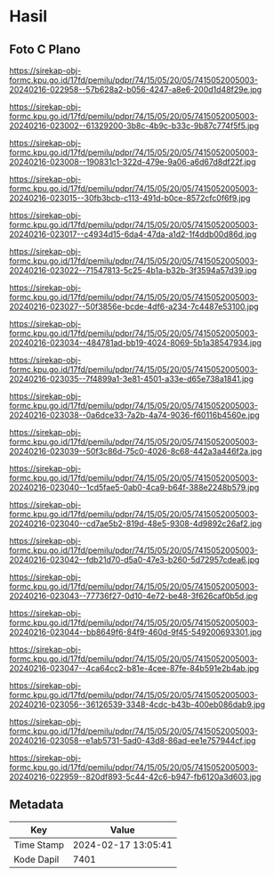 # Hasil

## Foto C Plano

https://sirekap-obj-formc.kpu.go.id/17fd/pemilu/pdpr/74/15/05/20/05/7415052005003-20240216-022958--57b628a2-b056-4247-a8e6-200d1d48f29e.jpg

https://sirekap-obj-formc.kpu.go.id/17fd/pemilu/pdpr/74/15/05/20/05/7415052005003-20240216-023002--61329200-3b8c-4b9c-b33c-9b87c774f5f5.jpg

https://sirekap-obj-formc.kpu.go.id/17fd/pemilu/pdpr/74/15/05/20/05/7415052005003-20240216-023008--190831c1-322d-479e-9a06-a6d67d8df22f.jpg

https://sirekap-obj-formc.kpu.go.id/17fd/pemilu/pdpr/74/15/05/20/05/7415052005003-20240216-023015--30fb3bcb-c113-491d-b0ce-8572cfc0f6f9.jpg

https://sirekap-obj-formc.kpu.go.id/17fd/pemilu/pdpr/74/15/05/20/05/7415052005003-20240216-023017--c4934d15-6da4-47da-a1d2-1f4ddb00d86d.jpg

https://sirekap-obj-formc.kpu.go.id/17fd/pemilu/pdpr/74/15/05/20/05/7415052005003-20240216-023022--71547813-5c25-4b1a-b32b-3f3594a57d39.jpg

https://sirekap-obj-formc.kpu.go.id/17fd/pemilu/pdpr/74/15/05/20/05/7415052005003-20240216-023027--50f3856e-bcde-4df6-a234-7c4487e53100.jpg

https://sirekap-obj-formc.kpu.go.id/17fd/pemilu/pdpr/74/15/05/20/05/7415052005003-20240216-023034--484781ad-bb19-4024-8069-5b1a38547934.jpg

https://sirekap-obj-formc.kpu.go.id/17fd/pemilu/pdpr/74/15/05/20/05/7415052005003-20240216-023035--7f4899a1-3e81-4501-a33e-d65e738a1841.jpg

https://sirekap-obj-formc.kpu.go.id/17fd/pemilu/pdpr/74/15/05/20/05/7415052005003-20240216-023038--0a6dce33-7a2b-4a74-9036-f60116b4560e.jpg

https://sirekap-obj-formc.kpu.go.id/17fd/pemilu/pdpr/74/15/05/20/05/7415052005003-20240216-023039--50f3c86d-75c0-4026-8c68-442a3a446f2a.jpg

https://sirekap-obj-formc.kpu.go.id/17fd/pemilu/pdpr/74/15/05/20/05/7415052005003-20240216-023040--1cd5fae5-0ab0-4ca9-b64f-388e2248b579.jpg

https://sirekap-obj-formc.kpu.go.id/17fd/pemilu/pdpr/74/15/05/20/05/7415052005003-20240216-023040--cd7ae5b2-819d-48e5-9308-4d9892c26af2.jpg

https://sirekap-obj-formc.kpu.go.id/17fd/pemilu/pdpr/74/15/05/20/05/7415052005003-20240216-023042--fdb21d70-d5a0-47e3-b260-5d72957cdea6.jpg

https://sirekap-obj-formc.kpu.go.id/17fd/pemilu/pdpr/74/15/05/20/05/7415052005003-20240216-023043--77736f27-0d10-4e72-be48-3f626caf0b5d.jpg

https://sirekap-obj-formc.kpu.go.id/17fd/pemilu/pdpr/74/15/05/20/05/7415052005003-20240216-023044--bb8649f6-84f9-460d-9f45-549200693301.jpg

https://sirekap-obj-formc.kpu.go.id/17fd/pemilu/pdpr/74/15/05/20/05/7415052005003-20240216-023047--4ca64cc2-b81e-4cee-87fe-84b591e2b4ab.jpg

https://sirekap-obj-formc.kpu.go.id/17fd/pemilu/pdpr/74/15/05/20/05/7415052005003-20240216-023056--36126539-3348-4cdc-b43b-400eb086dab9.jpg

https://sirekap-obj-formc.kpu.go.id/17fd/pemilu/pdpr/74/15/05/20/05/7415052005003-20240216-023058--e1ab5731-5ad0-43d8-86ad-ee1e757944cf.jpg

https://sirekap-obj-formc.kpu.go.id/17fd/pemilu/pdpr/74/15/05/20/05/7415052005003-20240216-022959--820df893-5c44-42c6-b947-fb6120a3d603.jpg


## Metadata

| Key        | Value               |
| ---------- | ------------------- |
| Time Stamp | 2024-02-17 13:05:41 |
| Kode Dapil | 7401                |




